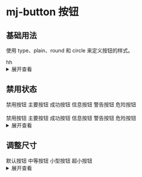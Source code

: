 <style scoped>
</style>

# mj-button 按钮

## 基础用法

使用 type、plain、round 和 circle 来定义按钮的样式。

<div>
    <div>
        <mj-button>hh</mj-button>
    </div>
</div>

<details>
<summary>展开查看</summary>

```vue
<template>
  <div>
    <mj-button>hh</mj-button>
  </div>
</template>
<script lang="ts" setup>
import { mj-button } from "mj-ui";
</script>
```

</details>

## 禁用状态

<div class="example">
    <div>
        <k-button disabled>禁用按钮</k-button>
        <k-button type="primary" disabled>主要按钮</k-button>
        <k-button type="success" disabled>成功按钮</k-button>
        <k-button type="info" disabled>信息按钮</k-button>
        <k-button type="warning" disabled>警告按钮</k-button>
        <k-button type="danger" disabled>危险按钮</k-button>
        <br>
        <br>
        <k-button disabled>禁用按钮</k-button>
        <k-button type="primary" disabled plain>主要按钮</k-button>
        <k-button type="success" disabled plain>成功按钮</k-button>
        <k-button type="info" disabled plain>信息按钮</k-button>
        <k-button type="warning" disabled plain>警告按钮</k-button>
        <k-button type="danger" disabled plain>危险按钮</k-button>
    </div>
</div>

<details>
<summary>展开查看</summary>

```vue
<template>
  <div>
    <k-button disabled>禁用按钮</k-button>
    <k-button type="primary" disabled>主要按钮</k-button>
    <k-button type="success" disabled>成功按钮</k-button>
    <k-button type="info" disabled>信息按钮</k-button>
    <k-button type="warning" disabled>警告按钮</k-button>
    <k-button type="danger" disabled>危险按钮</k-button>
    <br />
    <br />
    <k-button disabled>禁用按钮</k-button>
    <k-button type="primary" disabled plain>主要按钮</k-button>
    <k-button type="success" disabled plain>成功按钮</k-button>
    <k-button type="info" disabled plain>信息按钮</k-button>
    <k-button type="warning" disabled plain>警告按钮</k-button>
    <k-button type="danger" disabled plain>危险按钮</k-button>
  </div>
</template>
<script lang="ts" setup>
import { mj-button } from "mj-ui";
</script>
<style>
.k-k-button {
  margin-right: 10px;
}
</style>
```

</details>

## 调整尺寸

<div class="example">
    <div>
        <k-button>默认按钮</k-button>
        <k-button size="medium">中等按钮</k-button>
        <k-button size="small">小型按钮</k-button>
        <k-button size="mini">超小按钮</k-button>
    </div>
</div>

<details>
<summary>展开查看</summary>

```vue
<template>
  <div>
    <k-button>默认按钮</k-button>
    <k-button size="medium">中等按钮</k-button>
    <k-button size="small">小型按钮</k-button>
    <k-button size="mini">超小按钮</k-button>
  </div>
</template>
<script lang="ts" setup>
import { k-button } from "kitty-ui";
</script>
<style>
.k-k-button {
  margin-right: 10px;
}
</style>
```

</details>
